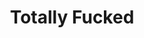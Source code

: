 ---
ee_id: '220'
site: '1'
type: '2'
long_id: 2003-001 Totally Fucked
url: 2003-001-totally-fucked
title: Totally Fucked
year: '2003'
medium: Modded Super Mario Brothers cartridge
commission:
dims:
pitch: "​Super Mario stuck on a cube."
ps: "​This one is an infinite loop of Mario stuck on a cube. A year later I cribbed
  this scene for the beginning of Paper Rad and I’s Super Mario Movie. I have hardly
  ever shown this, but it is one of my favourites. Also, of note, I lost the source
  code, ROM, and nearly everything associated with the project shortly after making
  it in 2003. In my defence, I had just turned 25, and well, just wasn’t very organised
  (my studio at this point was still under my loft bed). Anyway, sometime many years
  later, I found the actual finished version in a pile of old ROM chips. In 2013 -
  as I was long out of the 6502 game - I gave it 2 Todd Bailey / Andrew Reitano of
  Narrat1ve who sucked the data off of the ROM, and reconstructed the .NES emulator
  file. Thx again guys!&nbsp;"
live_url:
related: "[20] [2005-001-super-mario-movie] 2005-001 Super Mario Movie"
youtube:
imgs: fucked-2003-001-cartridge-database-ih.jpg,fucked-2003-001-still-2-database-ih.jpg,fucked-2003-001-still-3-database-ih.jpg
subheading:
display_year: '2003'
download:
add_credit:
add_credits:
related_code: https://github.com/coryarcangel/Totally-Fucked
layout: things-i-made
---